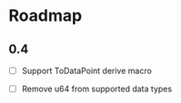 # Roadmap

## 0.4

- [ ] Support ToDataPoint derive macro
- [ ] Remove u64 from supported data types

